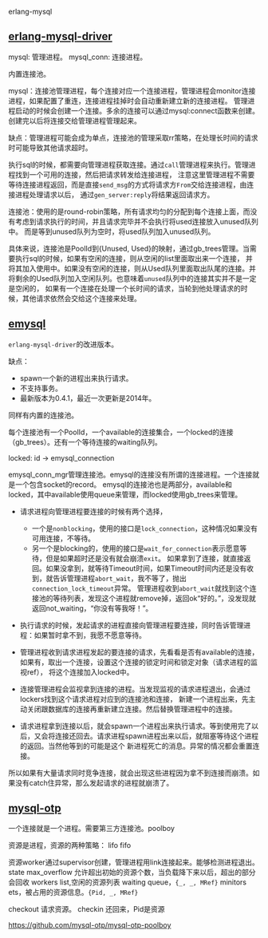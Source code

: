 erlang-mysql



## [erlang-mysql-driver](https://github.com/dizzyd/erlang-mysql-driver)

mysql: 管理进程。
mysql_conn: 连接进程。

内置连接池。

mysql：连接池管理进程，每个连接对应一个连接进程，管理进程会monitor连接进程，如果配置了重连，连接进程挂掉时会自动重新建立新的连接进程。
管理进程启动的时候会创建一个连接。多余的连接可以通过mysql:connect函数来创建。创建完以后将连接交给管理进程管理起来。

缺点：管理进程可能会成为单点，连接池的管理采取rr策略，在处理长时间的请求时可能导致其他请求超时。

执行sql的时候，都需要向管理进程获取连接。通过`call`管理进程来执行。管理进程找到一个可用的连接，然后把请求转发给连接进程，
注意这里管理进程不需要等待连接进程返回，而是直接`send_msg`的方式将请求方`From`交给连接进程，由连接进程处理请求以后，
通过`gen_server:reply`将结果返回请求方。

连接池：使用的是round-robin策略，所有请求均匀的分配到每个连接上面，而没有考虑到请求执行的时间，并且请求完毕并不会执行将used连接放入unused队列中。
而是等到unused队列为空时，将used队列加入unused队列。

具体来说，连接池是PoolId到{Unused, Used}的映射，通过gb_trees管理。当需要执行sql的时候，如果有空闲的连接，则从空闲的list里面取出来一个连接，
并将其加入使用中。如果没有空闲的连接，则从Used队列里面取出队尾的连接。并将剩余的Used队列加入空闲队列。也意味着`unused`队列中的连接其实并不是一定是空闲的，
如果有一个连接在处理一个长时间的请求，当轮到他处理请求的时候，其他请求依然会交给这个连接来处理。


## [emysql](https://github.com/Eonblast/Emysql)

`erlang-mysql-driver`的改进版本。

缺点：
- spawn一个新的进程出来执行请求。
- 不支持事务。
- 最新版本为0.4.1，最近一次更新是2014年。

同样有内置的连接池。

每个连接池有一个PoolId，一个available的连接集合，一个locked的连接（gb_trees）。还有一个等待连接的waiting队列。

locked: id -> emysql_connection

emysql_conn_mgr管理连接池。emysql的连接没有所谓的连接进程。一个连接就是一个包含socket的record。
emysql的连接池也是两部分，available和locked，其中available使用queue来管理，而locked使用gb_trees来管理。

* 请求进程向管理进程要连接的时候有两个选择，
  - 一个是`nonblocking`，使用的接口是`lock_connection`，这种情况如果没有可用连接，不等待。
  - 另一个是blocking的，使用的接口是`wait_for_connection`表示愿意等待，但是如果超时还是没有就会崩溃`exit`。
如果拿到了连接，就直接返回。如果没拿到，就等待Timeout时间，如果Timeout时间内还是没有收到，就告诉管理进程`abort_wait`，我不等了，抛出`connection_lock_timeout`异常。
管理进程收到`abort_wait`就找到这个连接池的等待列表，发现这个进程就remove掉，返回ok“好的。”，没发现就返回not_waiting，“你没有等我呀！”。

* 执行请求的时候，发起请求的进程直接向管理进程要连接，同时告诉管理进程：如果暂时拿不到，我愿不愿意等待。

* 管理进程收到请求进程发起的要连接的请求，先看看是否有available的连接，如果有，取出一个连接，设置这个连接的锁定时间和锁定对象（请求进程的监视ref），
将这个连接加入locked中。

* 连接管理进程会监视拿到连接的进程。当发现监视的请求进程退出，会通过lockers找到这个请求进程对应到的连接池和连接，
新建一个进程出来，先主动关闭跟数据库的连接再重新建立连接。然后替换管理进程中的连接。

* 请求进程拿到连接以后，就会spawn一个进程出来执行请求。等到使用完了以后，又会将连接还回去。请求进程spawn进程出来以后，就阻塞等待这个进程的返回。当然他等到的可能是这个
新进程死亡的消息。异常的情况都会重置连接。

所以如果有大量请求同时竞争连接，就会出现这些进程因为拿不到连接而崩溃。如果没有catch住异常，那么发起请求的进程就崩溃了。


## [mysql-otp](https://github.com/mysql-otp/mysql-otp)


一个连接就是一个进程。需要第三方连接池。poolboy

资源是进程，资源的两种策略：
lifo
fifo

资源worker通过supervisor创建，管理进程用link连接起来。能够检测进程退出。
state
  max_overflow 允许超出初始的资源个数，当负载降下来以后，超出的部分会回收
  workers list,空闲的资源列表
  waiting queue，`{_, _, MRef}`
  minitors ets，被占用的资源信息。`{Pid, _, MRef}`

checkout 请求资源。
checkin 还回来，Pid是资源

https://github.com/mysql-otp/mysql-otp-poolboy
